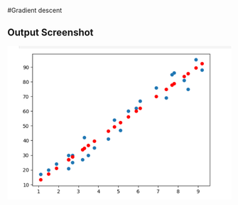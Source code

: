 #Gradient descent

## Output Screenshot
![Gradient descent Output](outputs/Gradient_descent/output.png)
